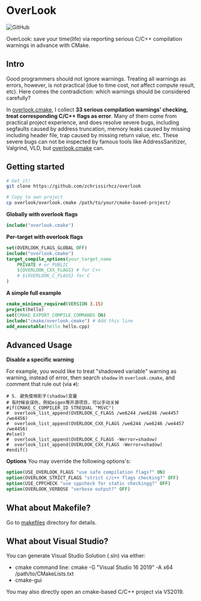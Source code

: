 # OverLook

<img alt="GitHub" src="https://img.shields.io/github/license/zchrissirhcz/overlook">

OverLook: save your time(life) via reporting serious C/C++ compilation warnings in advance with CMake.

## Intro

Good programmers should not ignore warnings. Treating all warnings as errors, however, is not practical (due to time cost, not affect compute result, etc). Here comes the contradiction: which warnings should be considered carefully?

In [overlook.cmake](overlook.cmake), I collect **33 serious compilation warnings' checking, treat corresponding C/C++ flags as error**. Many of them come from practical project experience, and does resolve severe bugs, including segfaults caused by address truncation, memory leaks caused by missing including header file, trap caused by missing return value, etc. These severe bugs can not be inspected by famous tools like AddressSanitizer, Valgrind, VLD, but [overlook.cmake](overlook.cmake) can.

## Getting started

```bash
# Get it!
git clone https://github.com/zchrissirhcz/overlook

# Copy to own project
cp overlook/overlook.cmake /path/to/your/cmake-based-project/
```

**Globally with overlook flags**
```cmake
include("overlook.cmake")
```

**Per-target with overlook flags**
```cmake
set(OVERLOOK_FLAGS_GLOBAL OFF)
include("overlook.cmake")
target_compile_options(your_target_name
    PRIVATE # or PUBLIC
    ${OVERLOOK_CXX_FLAGS} # for C++
    # ${OVERLOOK_C_FLAGS} for C
)
```

**A simple full example**
```cmake
cmake_minimum_required(VERSION 3.15)
project(hello)
set(CMAKE_EXPORT_COMPILE_COMMANDS ON)
include("cmake/overlook.cmake") # Add this line
add_executable(hello hello.cpp)
```

## Advanced Usage

**Disable a specific warning**

For example, you would like to treat "shadowed variable" warning as warning, instead of error, then search `shadow` in `overlook.cmake`, and comment that rule out (via `#`):
```
# 5. 避免使用影子(shadow)变量
# 有时候会误伤，例如eigen等开源项目，可以手动关掉
#if(CMAKE_C_COMPILER_ID STREQUAL "MSVC")
#  overlook_list_append(OVERLOOK_C_FLAGS /we6244 /we6246 /we4457 /we4456)
#  overlook_list_append(OVERLOOK_CXX_FLAGS /we6244 /we6246 /we4457 /we4456)
#else()
#  overlook_list_append(OVERLOOK_C_FLAGS -Werror=shadow)
#  overlook_list_append(OVERLOOK_CXX_FLAGS -Werror=shadow)
#endif()
```

**Options**
You may override the following options's:
```cmake
option(USE_OVERLOOK_FLAGS "use safe compilation flags?" ON)
option(OVERLOOK_STRICT_FLAGS "strict c/c++ flags checking?" OFF)
option(USE_CPPCHECK "use cppcheck for static checkingg?" OFF)
option(OVERLOOK_VERBOSE "verbose output?" OFF)
```


## What about Makefile?

Go to [makefiles](makefiles/README.md) directory for details.


## What about Visual Studio?

You can generate Visual Studio Solution (.sln) via either:
- cmake command line: cmake -G "Visual Studio 16 2019" -A x64 /path/to/CMakeLists.txt
- cmake-gui

You may also directly open an cmake-based C/C++ project via VS2019.

